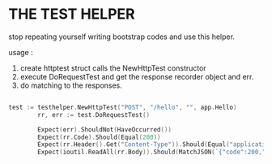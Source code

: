 # THE TEST HELPER

stop repeating yourself writing bootstrap codes and use this helper.

usage : 

1. create httptest struct calls the NewHttpTest constructor
2. execute DoRequestTest and get the response recorder object and err.
3. do matching to the responses.
   
```go

test := testhelper.NewHttpTest("POST", "/hello", "", app.Hello)
		rr, err := test.DoRequestTest()

		Expect(err).ShouldNot(HaveOccurred())
		Expect(rr.Code).Should(Equal(200))
		Expect(rr.Header().Get("Content-Type")).Should(Equal("application/json"))
        Expect(ioutil.ReadAll(rr.Body)).Should(MatchJSON(`{"code":200,"message":"Hello"}`))
        
```